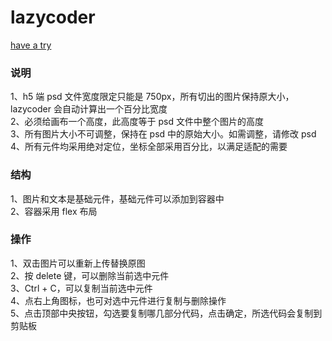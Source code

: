 # lazycoder

[have a try](https://bison1994.github.io/kidney/lazycoder/)

### 说明
1、h5 端 psd 文件宽度限定只能是 750px，所有切出的图片保持原大小，lazycoder 会自动计算出一个百分比宽度<br>
2、必须给画布一个高度，此高度等于 psd 文件中整个图片的高度<br>
3、所有图片大小不可调整，保持在 psd 中的原始大小。如需调整，请修改 psd<br>
4、所有元件均采用绝对定位，坐标全部采用百分比，以满足适配的需要<br>

### 结构
1、图片和文本是基础元件，基础元件可以添加到容器中<br>
2、容器采用 flex 布局<br>

### 操作
1、双击图片可以重新上传替换原图<br>
2、按 delete 键，可以删除当前选中元件<br>
3、Ctrl + C，可以复制当前选中元件<br>
4、点右上角图标，也可对选中元件进行复制与删除操作<br>
5、点击顶部中央按钮，勾选要复制哪几部分代码，点击确定，所选代码会复制到剪贴板<br>